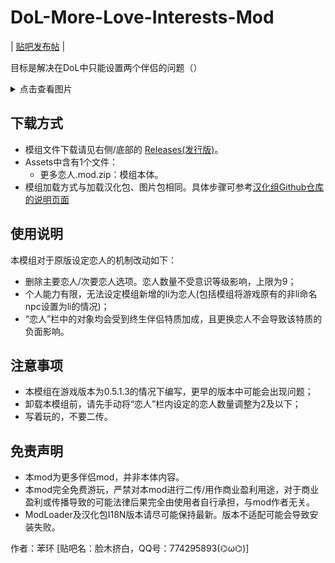 # DoL-More-Love-Interests-Mod
| [贴吧发布帖](https://tieba.baidu.com/p/9155174979) |

目标是解决在DoL中只能设置两个伴侣的问题（）
<details>
  <summary>点击查看图片</summary>

  ![模组截图](https://github.com/user-attachments/assets/7f5f3e0a-6585-4ac6-92f4-06129b38343b)

</details>

## 下载方式
- 模组文件下载请见右侧/底部的 [Releases(发行版)](https://github.com/Nephthelana/DoL-More-Love-Interests-Mod/releases)。
- Assets中含有1个文件：
  - 更多恋人.mod.zip：模组本体。
- 模组加载方式与加载汉化包、图片包相同。具体步骤可参考[汉化组Github仓库的说明页面](https://github.com/Eltirosto/Degrees-of-Lewdity-Chinese-Localization?tab=readme-ov-file#%E5%8F%91%E5%B8%83%E4%B8%8B%E8%BD%BD%E7%89%88)
## 使用说明
本模组对于原版设定恋人的机制改动如下：
- 删除主要恋人/次要恋人选项。恋人数量不受意识等级影响，上限为9；
- 个人能力有限，无法设定模组新增的li为恋人(包括模组将游戏原有的非li命名npc设置为li的情况)；
- “恋人”栏中的对象均会受到终生伴侣特质加成，且更换恋人不会导致该特质的负面影响。
## 注意事项
- 本模组在游戏版本为0.5.1.3的情况下编写，更早的版本中可能会出现问题；
- 卸载本模组前，请先手动将“恋人”栏内设定的恋人数量调整为2及以下；
- 写着玩的，不要二传。
## 免责声明
- 本mod为更多伴侣mod，并非本体内容。
- 本mod完全免费游玩，严禁对本mod进行二传/用作商业盈利用途，对于商业盈利或传播导致的可能法律后果完全由使用者自行承担，与mod作者无关。
- ModLoader及汉化包I18N版本请尽可能保持最新。版本不适配可能会导致安装失败。

作者：苯环 [贴吧名：脸木挤白，QQ号：774295893(⌬ω⌬)]
